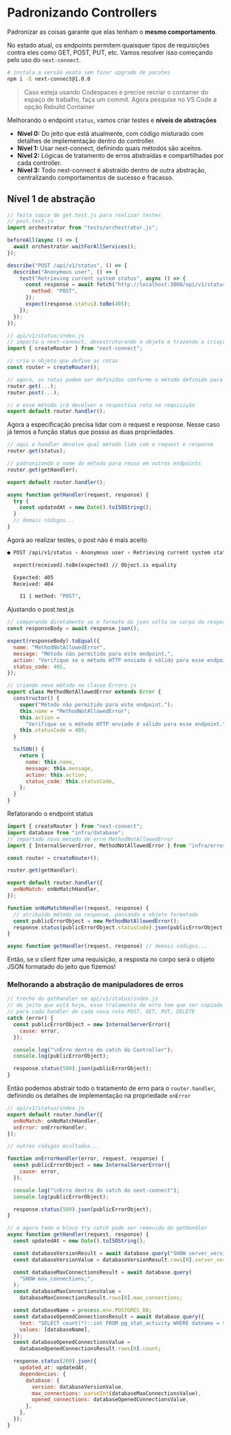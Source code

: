 # Padronizando Controllers

Padronizar as coisas garante que elas tenham o **mesmo comportamento**.

No estado atual, os endpoints permitem quaisquer tipos de requisições contra eles como GET, POST, PUT, etc. Vamos resolver isso começando pelo uso do `next-connect`.

```bash
# instala a versão exata sem fazer upgrade de pacotes
npm i -E next-connect@1.0.0
```

> Caso esteja usando Codespaces e precise recriar o container do espaço de trabalho, faça um commit.
> Agora pesquise no VS Code a opção Rebuild Container

Melhorando o endpoint `status`, vamos criar testes e **níveis de abstrações**

- **Nível 0:** Do jeito que está atualmente, com código misturado com detalhes de implementação dentro do controller.
- **Nível 1:** Usar next-connect, definindo quais métodos são aceitos.
- **Nível 2:** Lógicas de tratamento de erros abstraídas e compartilhadas por cada controller.
- **Nível 3:** Todo next-connect é abstraído dentro de outra abstração, centralizando comportamentos de sucesso e fracasso.

## Nível 1 de abstração

```js
// feita copia do get.test.js para realizar testes
// post.test.js
import orchestrator from "tests/orchestrator.js";

beforeAll(async () => {
  await orchestrator.waitForAllServices();
});

describe("POST /api/v1/status", () => {
  describe("Anonymous user", () => {
    test("Retrieving current system status", async () => {
      const response = await fetch("http://localhost:3000/api/v1/status", {
        method: "POST",
      });
      expect(response.status).toBe(405);
    });
  });
});
```

```js
// api/v1/status/index.js
// importa o next-connect, desestruturando o objeto e trazendo a criação de rotas
import { createRouter } from "next-connect";

// cria o objeto que define as rotas
const router = createRouter();

// agora, as rotas podem ser definidas conforme o método definido para cada uma
router.get(...);
router.post(...);

// e esse método irá devolver a respectiva rota na requisição
export default router.handler();
```

Agora a especificação precisa lidar com o request e response. Nesse caso já temos a função status que possui as duas propriedades.

```js
// aqui o handler devolve qual método lida com o request e response
router.get(status);

// padronizando o nome do método para reuso em outros endpoints
router.get(getHandler);

export default router.handler();

async function getHandler(request, response) {
  try {
    const updatedAt = new Date().toISOString();
  }
  // demais códigos...
}
```

Agora ao realizar testes, o post não é mais aceito

```bash
● POST /api/v1/status › Anonymous user › Retrieving current system status

  expect(received).toBe(expected) // Object.is equality

  Expected: 405
  Received: 404

    11 | method: "POST",
```

Ajustando o post.test.js

```js
// comparando diretamente se o formato do json volta no corpo da resposta assim
const responseBody = await response.json();

expect(responseBody).toEqual({
  name: "MethodNotAllowedError",
  message: "Método não permitido para este endpoint.",
  action: "Verifique se o método HTTP enviado é válido para esse endpoint.",
  status_code: 405,
});

// criando novo método na classe Errors.js
export class MethodNotAllowedError extends Error {
  constructor() {
    super("Método não permitido para este endpoint.");
    this.name = "MethodNotAllowedError";
    this.action =
      "Verifique se o método HTTP enviado é válido para esse endpoint.";
    this.statusCode = 405;
  }

  toJSON() {
    return {
      name: this.name,
      message: this.message,
      action: this.action,
      status_code: this.statusCode,
    };
  }
}
```

Refatorando o endpoint status

```js
import { createRouter } from "next-connect";
import database from "infra/database";
// importado novo método de erro MethodNotAllowedError
import { InternalServerError, MethodNotAllowedError } from "infra/errors";

const router = createRouter();

router.get(getHandler);

export default router.handler({
  onNoMatch: onNoMatchHandler,
});

function onNoMatchHandler(request, response) {
  // atribuído método no response, passando o objeto formatado
  const publicErrorObject = new MethodNotAllowedError();
  response.status(publicErrorObject.statusCode).json(publicErrorObject);
}

async function getHandler(request, response) // demais códigos...
```

Então, se o client fizer uma requisição, a resposta no corpo será o objeto JSON formatado do jeito que fizemos!

### Melhorando a abstração de manipuladores de erros

```js
// trecho do getHandler em api/v1/status/index.js
// do jeito que está hoje, esse tratamento de erro tem que ser copiado
// para cada handler de cada nova rota POST, GET, PUT, DELETE
catch (error) {
  const publicErrorObject = new InternalServerError({
    cause: error,
  });

  console.log("\nErro dentro do catch do Controller");
  console.log(publicErrorObject);

  response.status(500).json(publicErrorObject);
}
```

Então podemos abstrair todo o tratamento de erro para o `router.handler`, definindo os detalhes de implementação na propriedade `onError`

```js
// api/v1/status/index.js
export default router.handler({
  onNoMatch: onNoMatchHandler,
  onError: onErrorHandler,
});

// outros códigos ocultados...

function onErrorHandler(error, request, response) {
  const publicErrorObject = new InternalServerError({
    cause: error,
  });

  console.log("\nErro dentro do catch do next-connect");
  console.log(publicErrorObject);

  response.status(500).json(publicErrorObject);
}

// e agora todo o bloco try catch pode ser removido do getHandler
async function getHandler(request, response) {
  const updatedAt = new Date().toISOString();

  const databaseVersionResult = await database.query("SHOW server_version;");
  const databaseVersionValue = databaseVersionResult.rows[0].server_version;

  const databaseMaxConnectionsResult = await database.query(
    "SHOW max_connections;",
  );
  const databaseMaxConnectionsValue =
    databaseMaxConnectionsResult.rows[0].max_connections;

  const databaseName = process.env.POSTGRES_DB;
  const databaseOpenedConnectionsResult = await database.query({
    text: "SELECT count(*)::int FROM pg_stat_activity WHERE datname = $1;",
    values: [databaseName],
  });
  const databaseOpenedConnectionsValue =
    databaseOpenedConnectionsResult.rows[0].count;

  response.status(200).json({
    updated_at: updatedAt,
    dependencies: {
      database: {
        version: databaseVersionValue,
        max_connections: parseInt(databaseMaxConnectionsValue),
        opened_connections: databaseOpenedConnectionsValue,
      },
    },
  });
}
```
